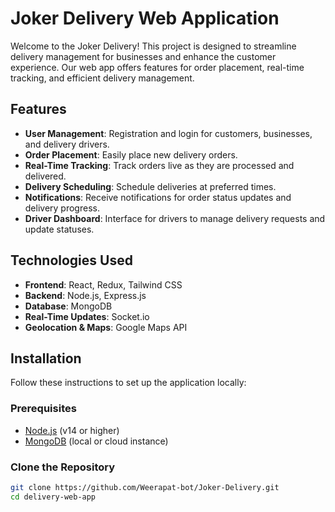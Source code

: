 # Joker Delivery Web Application

Welcome to the Joker Delivery! This project is designed to streamline delivery management for businesses and enhance the customer experience. Our web app offers features for order placement, real-time tracking, and efficient delivery management.

## Features

- **User Management**: Registration and login for customers, businesses, and delivery drivers.
- **Order Placement**: Easily place new delivery orders.
- **Real-Time Tracking**: Track orders live as they are processed and delivered.
- **Delivery Scheduling**: Schedule deliveries at preferred times.
- **Notifications**: Receive notifications for order status updates and delivery progress.
- **Driver Dashboard**: Interface for drivers to manage delivery requests and update statuses.

## Technologies Used

- **Frontend**: React, Redux, Tailwind CSS
- **Backend**: Node.js, Express.js
- **Database**: MongoDB
- **Real-Time Updates**: Socket.io
- **Geolocation & Maps**: Google Maps API

## Installation

Follow these instructions to set up the application locally:

### Prerequisites

- [Node.js](https://nodejs.org/) (v14 or higher)
- [MongoDB](https://www.mongodb.com/) (local or cloud instance)

### Clone the Repository

```bash
git clone https://github.com/Weerapat-bot/Joker-Delivery.git
cd delivery-web-app